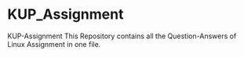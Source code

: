 # KUP_Assignment
KUP-Assignment
This Repository contains all the Question-Answers of Linux Assignment in one file.
